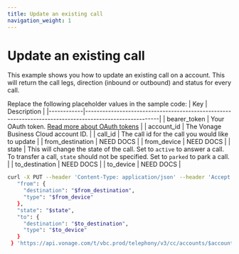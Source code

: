 ```yaml
---
title: Update an existing call
navigation_weight: 1
---
```


# Update an existing call

This example shows you how to update an existing call on a account. This will return the call legs, direction (inbound or outbound) and status for every call.

Replace the following placeholder values in the sample code:
| Key        | Description                                                                                            |
|------------|--------------------------------------------------------------------------------------------------------|
| bearer_token | Your OAuth token. [Read more about OAuth tokens](https://developer.nexmo.com/vonage-business-cloud/vbc-apis/getting-started/authentication) |
| account_id | The Vonage Business Cloud account ID. |
| call_id | The call id for the call you would like to update |
| from_destination | NEED DOCS |
| from_device | NEED DOCS |
| state | This will change the state of the call. Set to `active` to answer a  call. To transfer a call, `state` should not be specified. Set to `parked` to park a call. |
| to_destination | NEED DOCS |
| to_device | NEED DOCS |

``` bash
curl -X PUT --header 'Content-Type: application/json' --header 'Accept: application/json' -d {
   "from": {
     "destination": "$from_destination",
     "type": "$from_device"
   },
   "state": "$state",
   "to": {
     "destination": "$to_destination",
     "type": "$to_device"
   } 
 } 'https://api.vonage.com/t/vbc.prod/telephony/v3/cc/accounts/$account_id/calls/$call_id'
```
